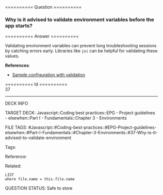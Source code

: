 ========== Question ==========  

### Why is it advised to validate environment variables before the app starts?  

========== Answer ==========  

Validating environment variables can prevent long troubleshooting sessions by catching errors early. Libraries like `joi` can be helpful for validating these values.

**References**:

-   [Sample configuration with validation](https://github.com/elsewhencode/project-guidelines/blob/master/configWithTest.sample.js)

========== Id ==========  
37

---

DECK INFO

TARGET DECK: Javascript::Coding best practices::EPG - Project guidelines - elsewhen::Part I - Fundamentals::Chapter 3 - Environments

FILE TAGS: #Javascript::#Coding-best-practices::#EPG-Project-guidelines-elsewhen::#Part-I-Fundamentals::#Chapter-3-Environments::#37-Why-is-it-advised-to-validate-environment

Tags:

Reference:

Related:

```dataview
LIST
where file.name = this.file.name
```

QUESTION STATUS: Safe to store
